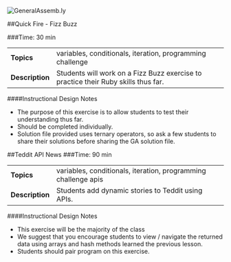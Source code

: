 ![GeneralAssemb.ly](http://studio.generalassemb.ly/GA_Slide_Assets/Exercise_icon_md.png)


##Quick Fire - Fizz Buzz

###Time: 30 min

| | |
| ------------- |:-------------|
| __Topics__ |variables, conditionals, iteration, programming challenge  | 
| __Description__| Students will work on a Fizz Buzz exercise to practice their Ruby skills thus far.|    
 


####Instructional Design Notes
*	The purpose of this exercise is to allow students to test their understanding thus far. 
*	Should be completed individually.
*	Solution file provided uses ternary operators, so ask a few students to share their solutions before sharing the GA solution file.


##Teddit API News
###Time: 90 min

| | |
| ------------- |:-------------|
| __Topics__ |variables, conditionals, iteration, programming challenge apis | 
| __Description__|Students add dynamic stories to Teddit using APIs.|    
 


####Instructional Design Notes

*	This exercise will be the majority of the class
*	We suggest that you encourage students to view / navigate the returned data using arrays and hash methods learned the previous lesson. 
*	Students should pair program on this exercise. 

